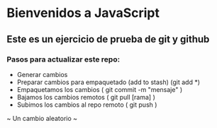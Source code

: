 # Bienvenidos a JavaScript

## Este es un ejercicio de prueba de git y github

### Pasos para actualizar este repo:

- Generar cambios
- Preparar cambios para empaquetado (add to stash) (git add \*)
- Empaquetamos los cambios ( git commit -m "mensaje" )
- Bajamos los cambios remotos ( git pull [rama] )
- Subimos los cambios al repo remoto ( git push )

~ Un cambio aleatorio ~
